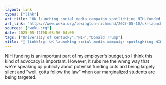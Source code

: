 ```yaml
---
layout: link
types: ["link"]
art_title: "UK launching social media campaign spotlighting NIH-funded research"
art_link: "https://www.weku.org/lexington-richmond/2025-05-10/uk-launching-social-media-campaign-spotlighting-nih-funded-research"
sources: ["weku.org"]
date: 2025-05-11T08:08:56-04:00
tags: ["University of Kentucky","NIH","Donald Trump"]
title: "🔗 linkblog: UK launching social media campaign spotlighting NIH-funded research"
---
```

NIH funding is an important part of my employer's budget, so I think this kind of advocacy is important. However, it rubs me the wrong way that we're speaking up publicly about potential funding cuts and being largely silent and "well, gotta follow the law" when our marginalized students are being targeted.
